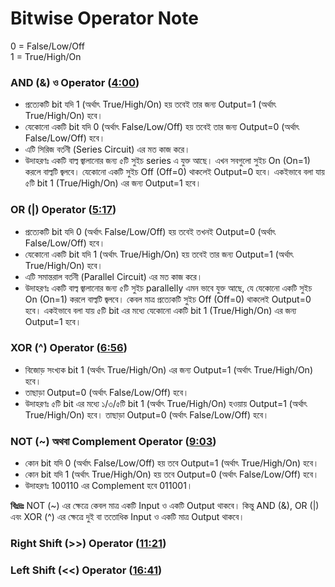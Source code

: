 # Bitwise Operator Note
0 = False/Low/Off \
1 = True/High/On

### AND (&) ও Operator ([4:00](https://www.youtube.com/watch?v=K55NS1BlD7E&t=240s))
- প্রত্যেকটি bit যদি 1 (অর্থাৎ True/High/On) হয় তবেই তার জন্য Output=1 (অর্থাৎ True/High/On) হবে। 
- যেকোনো একটি bit যদি 0 (অর্থাৎ False/Low/Off) হয় তবেই তার জন্য Output=0 (অর্থাৎ False/Low/Off) হবে। 
- এটি সিরিজ বর্তনী (Series Circuit) এর মত কাজ করে। 
- উদাহরণঃ একটি বাল্ব জ্বালানোর জন্য ৫টি সুইচ series এ যুক্ত আছে। এখন সবগুলো সুইচ On (On=1) করলে বাল্বটি জ্বলবে। যেকোনো একটি সুইচ Off (Off=0) থাকলেই Output=0 হবে। একইভাবে বলা যায় ৫টি bit 1 (True/High/On) এর জন্য Output=1 হবে। 

### OR (|)  Operator ([5:17](https://www.youtube.com/watch?v=K55NS1BlD7E&t=317s))
- প্রত্যেকটি bit যদি 0 (অর্থাৎ False/Low/Off) হয় তবেই তখনই Output=0 (অর্থাৎ False/Low/Off) হবে। 
- যেকোনো একটি bit যদি 1 (অর্থাৎ True/High/On) হয় তবেই তার জন্য Output=1 (অর্থাৎ True/High/On) হবে। 
- এটি সমান্তরাল বর্তনী (Parallel Circuit) এর মত কাজ করে। 
- উদাহরণঃ একটি বাল্ব জ্বালানোর জন্য ৫টি সুইচ parallelly এমন ভাবে যুক্ত আছে, যে যেকোনো একটি সুইচ On (On=1) করলে বাল্বটি জ্বলবে। কেবল মাত্র প্রত্যেকটি সুইচ Off (Off=0) থাকলেই Output=0 হবে। একইভাবে বলা যায় ৫টি bit এর মধ্যে যেকোনো একটি bit 1 (True/High/On) এর জন্য Output=1 হবে। 

### XOR (^)  Operator ([6:56](https://www.youtube.com/watch?v=K55NS1BlD7E&t=416s))
- বিজোড় সংখ্যক bit 1 (অর্থাৎ True/High/On) এর জন্য Output=1 (অর্থাৎ True/High/On) হবে। 
- তাছাড়া Output=0 (অর্থাৎ False/Low/Off) হবে। 
- উদাহরণঃ ৫টি bit এর মধ্যে ১/৩/৫টি bit 1 (অর্থাৎ True/High/On) হওয়ায় Output=1 (অর্থাৎ True/High/On) হবে। তাছাড়া Output=0 (অর্থাৎ False/Low/Off) হবে। 

### NOT (~)  অথবা Complement Operator ([9:03](https://www.youtube.com/watch?v=K55NS1BlD7E&t=543s))
- কোন bit যদি 0 (অর্থাৎ False/Low/Off) হয় তবে Output=1 (অর্থাৎ True/High/On) হবে। 
- কোন bit যদি 1 (অর্থাৎ True/High/On) হয় তবে Output=0 (অর্থাৎ False/Low/Off) হবে। 
- উদাহরণঃ 100110 এর Complement হবে 011001। 

**বিঃদ্রঃ** NOT (~) এর ক্ষেত্রে কেবল মাত্র একটি Input ও একটি Output থাকবে। কিন্তু AND (&), OR (|) এবং XOR (^) এর ক্ষেত্রে দুই বা ততোধিক Input ও একটি মাত্র Output থাকবে। 

### Right Shift (>>) Operator ([11:21](https://www.youtube.com/watch?v=K55NS1BlD7E&t=681s))

### Left Shift (<<) Operator ([16:41](https://www.youtube.com/watch?v=K55NS1BlD7E&t=1001s))
